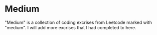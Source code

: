 
# Medium

"Medium" is a collection of coding excrises from Leetcode marked with "medium". I will add more excrises that I had completed to here.




